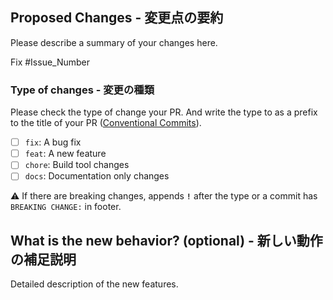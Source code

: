 ## Proposed Changes - 変更点の要約

Please describe a summary of your changes here.

Fix #Issue_Number

### Type of changes - 変更の種類

Please check the type of change your PR.
And write the type to as a prefix to the title of your PR ([Conventional Commits](https://www.conventionalcommits.org/en/v1.0.0/)).

- [ ] `fix`: A bug fix
- [ ] `feat`: A new feature
- [ ] `chore`: Build tool changes
- [ ] `docs`: Documentation only changes

⚠️ If there are breaking changes, appends **`!`** after the type or a commit has `BREAKING CHANGE:` in footer.

## What is the new behavior? (optional) - 新しい動作の補足説明

Detailed description of the new features.
